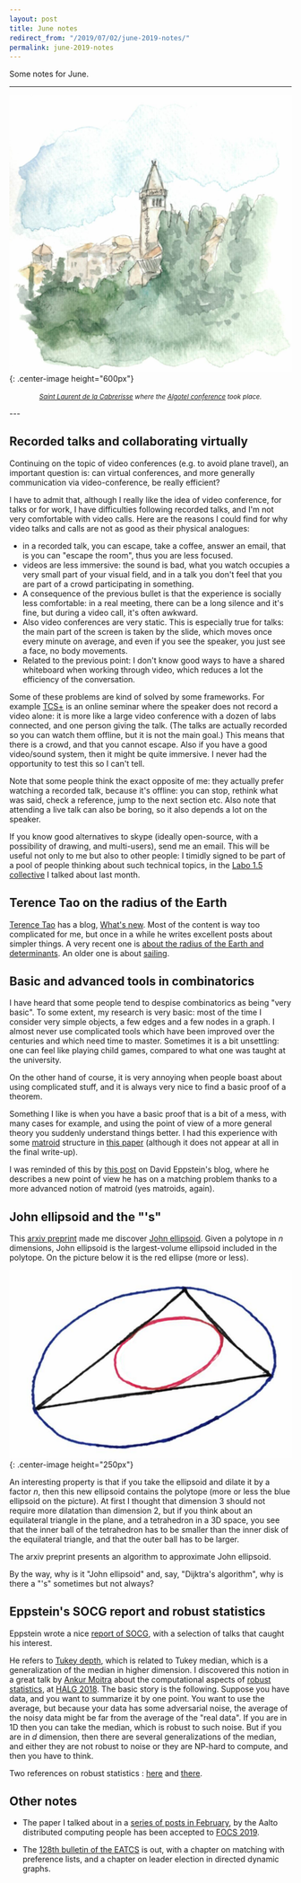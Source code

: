 ```yaml
---
layout: post
title: June notes
redirect_from: "/2019/07/02/june-2019-notes/"
permalink: june-2019-notes
---
```


Some notes for June.

--- 
![](assets/saint-laurent.png){: .center-image height="600px"}
<p align="center"><small><i>
<a href="http://www.st-laurent-de-la-cabrerisse.com/eng/">Saint Laurent de la Cabrerisse</a>
where the <a href="https://www.irit.fr/algotel2019/index.html">Algotel conference</a> 
took place.</i></small></p>
---

## Recorded talks and collaborating virtually

Continuing on the topic of video conferences (e.g. to avoid plane travel),
an important question is: can virtual conferences, and more generally 
communication via video-conference, be really efficient?

I have to admit that, although I really like the idea of video conference, 
for talks or for work, I have 
difficulties following recorded talks, and I'm not very comfortable with 
video calls. 
Here are the reasons I could find for why video talks and calls are not as good 
as their physical analogues:

* in a recorded talk, you can escape, take a coffee, answer an email, that is 
you can "escape the room", thus you are less focused.
* videos are less immersive: the sound is bad, what you watch 
occupies a very small part of your visual field, and in a talk you don't feel 
that you are part of a crowd participating in something.
* A consequence of the previous bullet is that the experience is socially less 
comfortable: in a real meeting, there can be a long silence and it's fine, but 
during a video call, it's often awkward. 
* Also video conferences are very static. This is especially true for talks: the 
main part of the screen is taken by the slide, which moves once every minute on 
average, and even if you see the speaker, you just see a face, no body movements.
* Related to the previous point: I don't know good ways to have a shared 
whiteboard when working through video, which reduces a lot the efficiency of the 
conversation.

Some of these problems are kind of solved by some frameworks. For example 
[TCS+](https://sites.google.com/site/plustcs/) is an online seminar where the 
speaker does not record a video alone: it is more like a large video conference
with a dozen of labs connected, and one person giving the talk. (The 
talks are actually recorded so you can watch them offline, but it is not the 
main goal.) 
This means that there is a crowd, and that you cannot escape. Also if you have a 
good video/sound system, then it might be quite immersive. 
I never had the opportunity to test this so I can't tell. 

Note that some people think the exact opposite of me: they actually prefer 
watching a recorded talk, because it's offline: you can stop, rethink what was 
said, check a reference, jump to the next section etc. 
Also note that attending a live talk can also be boring, so it also depends a 
lot on the speaker. 

If you know good alternatives to skype (ideally open-source, with a possibility of 
drawing, and multi-users), send me an email. This will be useful not only to me 
but also to other people: I timidly signed to be part of a pool of people 
thinking about such technical topics, in the 
[Labo 1.5 collective](https://labos1point5.org/en/home/) I talked about last 
month. 

## Terence Tao on the radius of the Earth

[Terence Tao](https://en.wikipedia.org/wiki/Terence_Tao) has a blog, 
[What's new](https://terrytao.wordpress.com/). Most of the content is way too 
complicated for me, but once in a while he writes excellent posts about simpler
things. 
A very recent one is 
[about the radius of the Earth and determinants](https://terrytao.wordpress.com/2019/05/25/the-spherical-cayley-menger-determinant-and-the-radius-of-the-earth/). An older one is about 
[sailing](https://terrytao.wordpress.com/2009/03/23/sailing-into-the-wind-or-faster-than-the-wind/).

## Basic and advanced tools in combinatorics

I have heard that some people tend to despise combinatorics as being "very basic".
To some extent, my research is very basic: most of the time I consider very 
simple objects, a few edges and a few nodes in a graph. I almost never use 
complicated tools which have been improved over the centuries and which 
need time to master. Sometimes it is a bit unsettling: one can feel like playing
child games, compared to what one was taught at the university. 

On the other hand of course, it is very annoying when people boast about using
complicated stuff, and it is always very nice to find a basic proof of a theorem.

Something I like is when you have a basic proof that is a bit of a mess, with
many cases for example, and using the point of view of a more general 
theory you suddenly understand things better. I had this experience with some 
[matroid](https://en.wikipedia.org/wiki/Matroid) structure in
[this paper](https://pages.lip6.fr/Laurent.Feuilloley/publications/error_sensitive.html)
(although it does not appear at all in the final write-up). 

I was reminded of this by 
[this post](https://11011110.github.io/blog/2019/05/25/more-matching-mimicking.html)
on David Eppstein's blog, where he describes a new point of view he has on a 
matching problem thanks to a more advanced notion of matroid (yes matroids, again).

## John ellipsoid and the "'s"

This [arxiv preprint](https://arxiv.org/pdf/1905.11580.pdf) made me discover 
[John ellipsoid](https://en.wikipedia.org/wiki/John_ellipsoid). Given a polytope
in $n$ dimensions, John ellipsoid is the largest-volume ellipsoid included in 
the polytope. On the picture below it is the red ellipse (more or less). 

![](assets/john-ellipsoid.png){: .center-image height="250px"}

An interesting property is that if you take the ellipsoid and dilate it by a 
factor $n$, then this new ellipsoid contains the polytope (more or less the blue 
ellipsoid on the picture). At first I thought that dimension 3 should not require 
more dilatation than dimension 2, but if you think about an equilateral triangle 
in the plane, and a tetrahedron in a 3D space, you see that the inner ball of the 
tetrahedron has to be smaller than the inner disk of the equilateral triangle, 
and that the outer ball has to be larger. 

The arxiv preprint presents an algorithm to approximate John ellipsoid. 

By the way, why is it "John ellipsoid" and, say, "Dijktra's algorithm", why is 
there a "'s" sometimes but not always?

## Eppstein's SOCG report and robust statistics	 

Eppstein wrote a nice
[report of SOCG](https://11011110.github.io/blog/2019/06/21/report-from-socg.html),
with a selection of talks that caught his interest.

He refers to [Tukey depth](https://en.wikipedia.org/wiki/Centerpoint_(geometry)), 
which is related to Tukey median, which is a 
generalization of the median in higher dimension. I discovered this notion in a great 
talk by [Ankur Moitra](https://people.csail.mit.edu/moitra/) about the 
computational aspects of
[robust statistics](https://en.wikipedia.org/wiki/Robust_statistics), at 
[HALG 2018](http://2018.highlightsofalgorithms.org/). 
The basic story is the following. Suppose you have data, and you want to 
summarize it by one point. You want to use the average, but because your data 
has some adversarial noise, the average of the noisy data might be far from the 
average of the "real data". If you are in 1D then you can take the median, which 
is robust to such noise. But if you are in $d$ dimension, then there are several 
generalizations of the median, 
and either they are not robust to noise or they are NP-hard to compute, and then 
you have to think. 

Two references on robust statistics : 
[here](http://people.csail.mit.edu/moitra/docs/robust2.pdf)
and 
[there](https://www.csun.edu/~ctoth/Handbook/chap58.pdf).

## Other notes

* The paper I talked about in a 
[series of posts in February](https://discrete-notes.github.io/simulation-1), by 
the Aalto distributed computing people has been accepted to 
[FOCS 2019](http://focs2019.cs.jhu.edu/). 

* The [128th bulletin of the EATCS](http://eatcs.org/images/bulletin/beatcs128.pdf) 
is out, with a chapter on matching with preference lists, and a chapter on 
leader election in directed dynamic graphs. 
